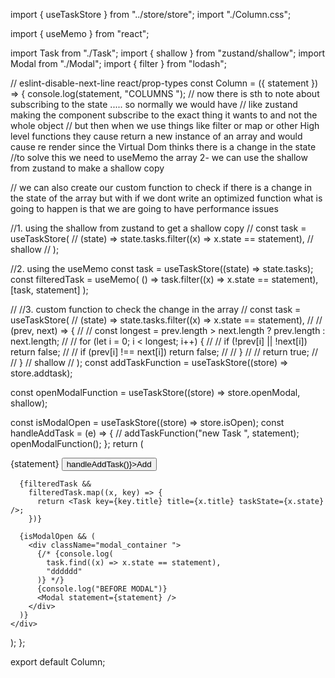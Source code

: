 import { useTaskStore } from "../store/store";
import "./Column.css";

import { useMemo } from "react";

import Task from "./Task";
import { shallow } from "zustand/shallow";
import Modal from "./Modal";
import { filter } from "lodash";

// eslint-disable-next-line react/prop-types
const Column = ({ statement }) => {
console.log(statement, "COLUMNS ");
// now there is sth to note about subscribing to the state ..... so normally we would have
// like zustand making the component subscribe to the exact thing it wants to and not the whole object
// but then when we use things like filter or map or other High level functions they cause return a new instance of an array and would cause re render since the Virtual Dom thinks there is a change in the state
//to solve this we need to useMemo the array 2- we can use the shallow from zustand to make a shallow copy

// we can also create our custom function to check if there is a change in the state of the array but with if we dont write an optimized function what is going to happen is that we are going to have performance issues

//1. using the shallow from zustand to get a shallow copy
// const task = useTaskStore(
// (state) => state.tasks.filter((x) => x.state == statement),
// shallow
// );

//2. using the useMemo
const task = useTaskStore((state) => state.tasks);
const filteredTask = useMemo(
() => task.filter((x) => x.state == statement),
[task, statement]
);

// //3. custom function to check the change in the array
// const task = useTaskStore(
// (state) => state.tasks.filter((x) => x.state == statement),
// // (prev, next) => {
// // const longest = prev.length > next.length ? prev.length : next.length;
// // for (let i = 0; i < longest; i++) {
// // if (!prev[i] || !next[i]) return false;
// // if (prev[i] !== next[i]) return false;
// // }
// // return true;
// // }
// shallow
// );
const addTaskFunction = useTaskStore((store) => store.addtask);

const openModalFunction = useTaskStore((store) => store.openModal, shallow);

const isModalOpen = useTaskStore((store) => store.isOpen);
const handleAddTask = (e) => {
// addTaskFunction("new Task ", statement);
openModalFunction();
};
return (
<div className="column">
<div className="column_state_button_wrapper">
{statement}
<button onClick={() => handleAddTask()}>Add</button>
</div>

      {filteredTask &&
        filteredTask.map((x, key) => {
          return <Task key={key.title} title={x.title} taskState={x.state} />;
        })}

      {isModalOpen && (
        <div className="modal_container ">
          {/* {console.log(
            task.find((x) => x.state == statement),
            "dddddd"
          )} */}
          {console.log("BEFORE MODAL")}
          <Modal statement={statement} />
        </div>
      )}
    </div>

);
};

export default Column;
